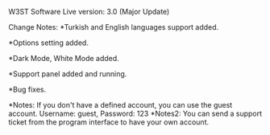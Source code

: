 W3ST Software
Live version: 3.0 (Major Update)

Change Notes:
*Turkish and English languages support added.

*Options setting added.

*Dark Mode, White Mode added.

*Support panel added and running.

*Bug fixes.

*Notes: If you don't have a defined account, you can use the guest account. Username: guest, Password: 123
*Notes2: You can send a support ticket from the program interface to have your own account.
